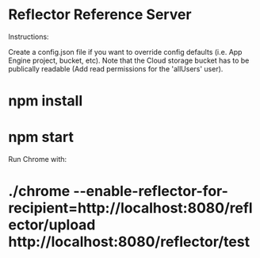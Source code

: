 <!-- Copyright 2016 The Chromium Authors. All rights reserved.
     Use of this source code is governed by a BSD-style license that can be
     found in the LICENSE file.
-->

Reflector Reference Server
==========================

Instructions:

Create a config.json file if you want to override config defaults (i.e. App Engine project, bucket, etc).
Note that the Cloud storage bucket has to be publically readable (Add read permissions for the 'allUsers' user).

# npm install
# npm start

Run Chrome with:
# ./chrome --enable-reflector-for-recipient=http://localhost:8080/reflector/upload http://localhost:8080/reflector/test

